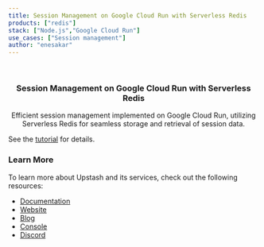 ```yaml
---
title: Session Management on Google Cloud Run with Serverless Redis
products: ["redis"]
stack: ["Node.js","Google Cloud Run"]
use_cases: ["Session management"]
author: "enesakar"
---
```



<br />
<div align="center">


  <h3 align="center">Session Management on Google Cloud Run with Serverless Redis</h3>

  <p align="center">
    Efficient session management implemented on Google Cloud Run, utilizing Serverless Redis for seamless storage and retrieval of session data.
  </p>
</div>



See the [tutorial](https://docs.upstash.com/tutorials/cloud_run_sessions) for details.
### Learn More

To learn more about Upstash and its services, check out the following resources:

- [Documentation](https://docs.upstash.com)
- [Website](https://upstash.com)
- [Blog](https://upstash.com/blog)
- [Console](https://console.upstash.com)
- [Discord](https://upstash.com/discord)
